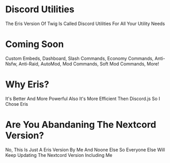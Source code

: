 # Discord Utilities
The Eris Version Of Twig Is Called Discord Utilities For All Your Utility Needs 
# Coming Soon
Custom Embeds,
Dashboard, 
Slash Commands,
Economy Commands,
Anti-Nsfw,
Anti-Raid,
AutoMod,
Mod Commands, 
Soft Mod Commands,
More!

# Why Eris?
It's Better And More Powerful Also It's More Efficient Then Discord.js So I Chose Eris

# Are You Abandaning The Nextcord Version?

No, This Is Just A Eris Version By Me And Noone Else So Everyone Else Will Keep Updating The Nextcord Version Including Me
